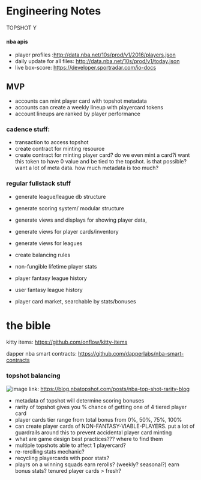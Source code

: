 # Engineering Notes

TOPSHOT Y

#### nba apis
- player profiles :http://data.nba.net/10s/prod/v1/2016/players.json
- daily update for all files: http://data.nba.net/10s/prod/v1/today.json
- live box-score: https://developer.sportradar.com/io-docs


## MVP
- accounts can mint player card with topshot metadata
- accounts can create a weekly lineup with  playercard tokens
- account lineups are ranked by player performance


### cadence stuff:
- transaction to access topshot
- create contract for minting resource
- create contract for minting player card? do we even mint a card?i want this token to have 0 value and be tied to the topshot. is that possible? want a lot of meta data. how much metadata is too much?

### regular fullstack stuff
- generate league/league db structure
- generate scoring system/ modular structure
- generate views and displays for showing player data,
- generate views for player cards/inventory
- generate views for leagues

- create balancing rules
- non-fungible lifetime player stats
- player fantasy league history
- user fantasy league history
- player card market, searchable by stats/bonuses

# the bible
kitty items: https://github.com/onflow/kitty-items

dapper nba smart contracts: https://github.com/dapperlabs/nba-smart-contracts

### topshot balancing
![image](https://user-images.githubusercontent.com/23225108/150630916-06a00c63-965c-420f-8ba2-bfedb861296c.png)
link: https://blog.nbatopshot.com/posts/nba-top-shot-rarity-blog
- metadata of topshot will determine scoring bonuses
- rarity of topshot gives you % chance of getting one of 4 tiered player card
- player cards tier range from total bonus from 0%, 50%, 75%, 100%
- can create player cards of NON-FANTASY-VIABLE-PLAYERS. put a lot of guardrails around this to prevent accidental player card minting
- what are game design best practices??? where to find them
- multiple topshots able to affect 1  playercard?
- re-rerolling stats mechanic?
- recycling playercards with poor stats?
- playrs on a winning squads earn rerolls? (weekly? seasonal?) earn bonus stats? tenured player  cards > fresh?
